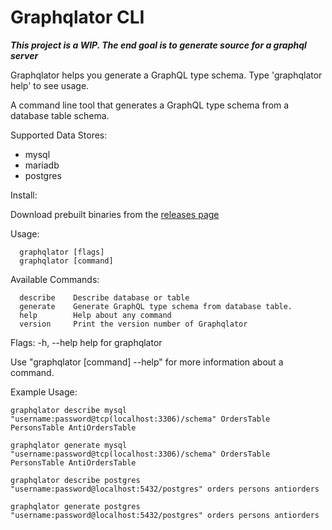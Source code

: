 # Graphqlator CLI
__*This project is a WIP. The end goal is to generate source for a graphql server*__

Graphqlator helps you generate a GraphQL type schema. Type 'graphqlator help' to see usage.

A command line tool that generates a GraphQL type schema from a database table schema.

Supported Data Stores:

- mysql
- mariadb
- postgres

Install:

Download prebuilt binaries from the [releases page](https://github.com/ahmedalhulaibi/go-graphqlator-cli/releases)

Usage:
```
  graphqlator [flags]
  graphqlator [command]
```
Available Commands:
```
  describe    Describe database or table
  generate    Generate GraphQL type schema from database table.
  help        Help about any command
  version     Print the version number of Graphqlator
```
Flags:
  -h, --help   help for graphqlator

Use "graphqlator [command] --help" for more information about a command.

Example Usage:
```
graphqlator describe mysql "username:password@tcp(localhost:3306)/schema" OrdersTable PersonsTable AntiOrdersTable

graphqlator generate mysql "username:password@tcp(localhost:3306)/schema" OrdersTable PersonsTable AntiOrdersTable

graphqlator describe postgres "username:password@localhost:5432/postgres" orders persons antiorders

graphqlator generate postgres "username:password@localhost:5432/postgres" orders persons antiorders
```
